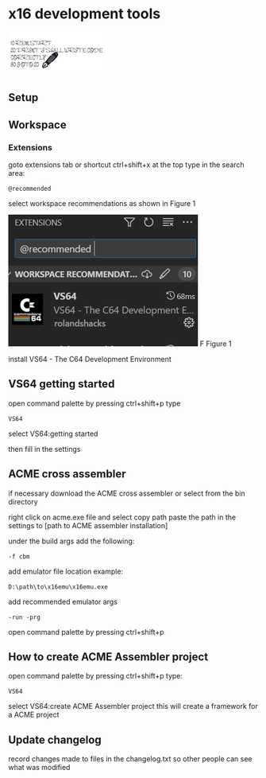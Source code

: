 # x16  development tools

![Writing code title](images/writingcodecropped200.png)

## Setup

## Workspace

### Extensions

goto extensions tab or shortcut ctrl+shift+x
at the top type in the search area:

    @recommended

select workspace recommendations as shown in Figure 1

![workspace recommended](images\workspaacerecommended.png) F
Figure 1


install VS64 - The C64 Development Environment

## VS64 getting started

open command palette by pressing
ctrl+shift+p
type

    VS64

select VS64:getting started

then fill in the settings

## ACME cross assembler

if necessary download the ACME cross assembler
or select from the bin directory

right click on acme.exe file and select copy path
paste the path in the settings to [path to ACME assembler installation]

under the build args add the following:

    -f cbm

add emulator file location
example:

    D:\path\to\x16emu\x16emu.exe

add recommended emulator args

    -run -prg

open command palette by pressing
ctrl+shift+p

## How to create ACME Assembler project

open command palette by pressing
ctrl+shift+p
type:

    VS64

select VS64:create ACME Assembler project
this will create a framework for a ACME project

## Update changelog

record changes made to files in the changelog.txt so other people can see what was modified

